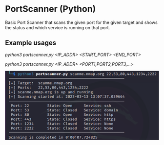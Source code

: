 # PortScanner (Python)

Basic Port Scanner that scans the given port for the given target and shows the status and which service is running on that port.

## Example usages
_python3 portscanner.py <IP_ADDR> <START_PORT> <END_PORT>_
  
_python3 portscanner.py <IP_ADDR> <PORT1,PORT2,PORT3,...>_

![alt text](https://github.com/OmerGnscr/Notes/blob/main/Port%20Scanner/PortScanner.png)
